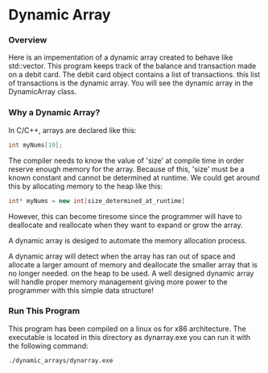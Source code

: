 # Dynamic Array

### Overview

Here is an impementation of a dynamic array created to behave like std::vector. This program keeps track of the balance and transaction made on a debit card. The debit card object contains a list of transactions. this list of transactions is the dynamic array. You will see the dynamic array in the DynamicArray class. 

### Why a Dynamic Array?
In C/C++, arrays are declared like this:
```c++
int myNums[10];
```
The compiler needs to know the value of 'size' at compile time in order reserve enough memory for the array. Because of this, 'size' must be a known constant and cannot be determined at runtime. We could get around this by allocating memory to the heap like this:
```c++
int* myNums = new int[size_determined_at_runtime]
```
However, this can become tiresome since the programmer will have to deallocate and reallocate when they want to expand or grow the array. 

A dynamic array is desiged to automate the memory allocation process.

A dynamic array will detect when the array has ran out of space and allocate a larger amount of memory and deallocate the smaller array that is no longer needed. on the heap to be used. A well designed dynamic array will handle proper memory management giving more power to the programmer with this simple data structure!

### Run This Program
This program has been compiled on a linux os for x86 architecture. The executable is located in this directory as dynarray.exe you can run it with the following command:
```sh
./dynamic_arrays/dynarray.exe 
```
